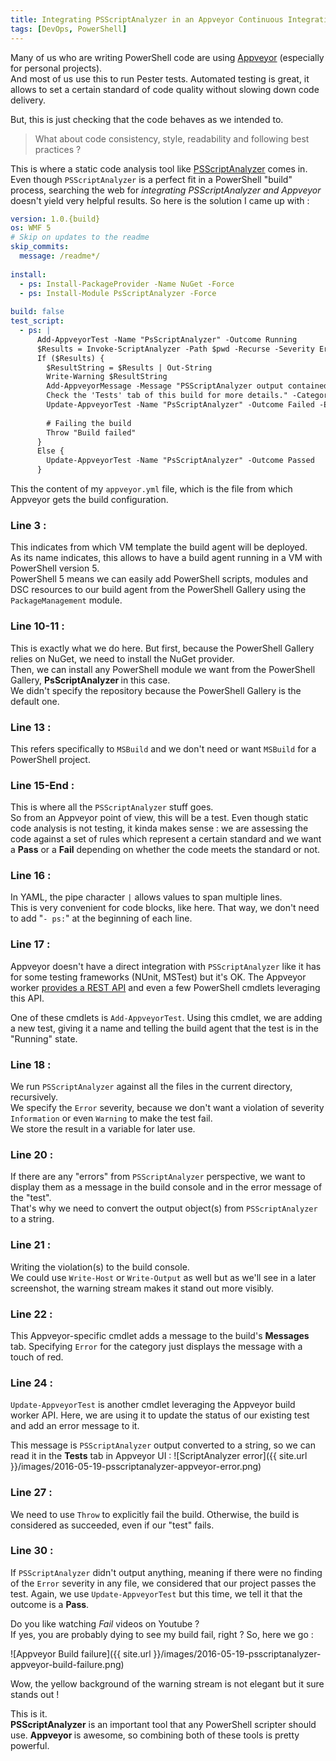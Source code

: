 ```yaml
---
title: Integrating PSScriptAnalyzer in an Appveyor Continuous Integration pipeline
tags: [DevOps, PowerShell]
---
```


Many of us who are writing PowerShell code are using [Appveyor](https://ci.appveyor.com) (especially for personal projects).  
And most of us use this to run Pester tests. Automated testing is great, it allows to set a certain standard of code quality without slowing down code delivery.  

But, this is just checking that the code behaves as we intended to.  

> What about code consistency, style, readability and following best practices ?  

This is where a static code analysis tool like [PSScriptAnalyzer](https://github.com/PowerShell/PSScriptAnalyzer) comes in.  
Even though `PSScriptAnalyzer` is a perfect fit in a PowerShell "build" process, searching the web for *integrating PSScriptAnalyzer and Appveyor* doesn't yield very helpful results. So here is the solution I came up with :

```yaml
version: 1.0.{build}
os: WMF 5
# Skip on updates to the readme
skip_commits:
  message: /readme*/
  
install:
  - ps: Install-PackageProvider -Name NuGet -Force
  - ps: Install-Module PsScriptAnalyzer -Force
  
build: false
test_script:
  - ps: |
      Add-AppveyorTest -Name "PsScriptAnalyzer" -Outcome Running
      $Results = Invoke-ScriptAnalyzer -Path $pwd -Recurse -Severity Error -ErrorAction SilentlyContinue
      If ($Results) {
        $ResultString = $Results | Out-String
        Write-Warning $ResultString
        Add-AppveyorMessage -Message "PSScriptAnalyzer output contained one or more result(s) with 'Error' severity.`
        Check the 'Tests' tab of this build for more details." -Category Error
        Update-AppveyorTest -Name "PsScriptAnalyzer" -Outcome Failed -ErrorMessage $ResultString
        
        # Failing the build
        Throw "Build failed"
      }
      Else {
        Update-AppveyorTest -Name "PsScriptAnalyzer" -Outcome Passed
      }
```

This the content of my `appveyor.yml` file, which is the file from which Appveyor gets the build configuration.

### Line 3 :  
This indicates from which VM template the build agent will be deployed.  
As its name indicates, this allows to have a build agent running in a VM with PowerShell version 5.  
PowerShell 5 means we can easily add PowerShell scripts, modules and DSC resources to our build agent from the PowerShell Gallery using the `PackageManagement` module.

### Line 10-11 :  
This is exactly what we do here. But first, because the PowerShell Gallery relies on NuGet, we need to install the NuGet provider.  
Then, we can install any PowerShell module we want from the PowerShell Gallery, <strong>PsScriptAnalyzer </strong>in this case.  
We didn't specify the repository because the PowerShell Gallery is the default one.

### Line 13 :  
This refers specifically to `MSBuild` and we don't need or want `MSBuild` for a PowerShell project.

### Line 15-End :  
This is where all the `PSScriptAnalyzer` stuff goes.  
So from an Appveyor point of view, this will be a test. Even though static code analysis is not testing, it kinda makes sense : we are assessing the code against a set of rules which represent a certain standard and we want a **Pass** or a **Fail** depending on whether the code meets the standard or not.

### Line 16 :  
In YAML, the pipe character `|` allows values to span multiple lines.  
This is very convenient for code blocks, like here. That way, we don't need to add "`- ps:`" at the beginning of each line.

### Line 17 :  
Appveyor doesn't have a direct integration with `PSScriptAnalyzer` like it has for some testing frameworks (NUnit, MSTest) but it's OK. The Appveyor worker [provides a REST API](https://www.appveyor.com/docs/build-worker-api) and even a few PowerShell cmdlets leveraging this API.  

One of these cmdlets is `Add-AppveyorTest`. Using this cmdlet, we are adding a new test, giving it a name and telling the build agent that the test is in the "Running" state.

### Line 18 :  
We run `PSScriptAnalyzer` against all the files in the current directory, recursively.  
We specify the `Error` severity, because we don't want a violation of severity `Information` or even `Warning` to make the test fail.  
We store the result in a variable for later use.

### Line 20 :  
If there are any "errors" from `PSScriptAnalyzer` perspective, we want to display them as a message in the build console and in the error message of the "test".  
That's why we need to convert the output object(s) from `PSScriptAnalyzer` to a string.

### Line 21 :  
Writing the violation(s) to the build console.  
We could use `Write-Host` or `Write-Output` as well but as we'll see in a later screenshot, the warning stream makes it stand out more visibly.

### Line 22 :  
This Appveyor-specific cmdlet adds a message to the build's **Messages** tab. Specifying `Error` for the category just displays the message with a touch of red.

### Line 24 :  
`Update-AppveyorTest` is another cmdlet leveraging the Appveyor build worker API. Here, we are using it to update the status of our existing test and add an error message to it.  

This message is `PSScriptAnalyzer` output converted to a string, so we can read it in the **Tests** tab in Appveyor UI :
![ScriptAnalyzer error]({{ site.url }}/images/2016-05-19-psscriptanalyzer-appveyor-error.png)

### Line 27 :  
We need to use `Throw` to explicitly fail the build. Otherwise, the build is considered as succeeded, even if our "test" fails.

### Line 30 :  
If `PSScriptAnalyzer` didn't output anything, meaning if there were no finding of the `Error` severity in any file, we considered that our project passes the test. Again, we use `Update-AppveyorTest` but this time, we tell it that the outcome is a **Pass**.

Do you like watching *Fail* videos on Youtube ?  
If yes, you are probably dying to see my build fail, right ? So, here we go :

![Appveyor Build failure]({{ site.url }}/images/2016-05-19-psscriptanalyzer-appveyor-build-failure.png)

Wow, the yellow background of the warning stream is not elegant but it sure stands out !

This is it.  
<strong>PSScriptAnalyzer</strong> is an important tool that any PowerShell scripter should use. <strong>Appveyor </strong>is awesome, so combining both of these tools is pretty powerful.
